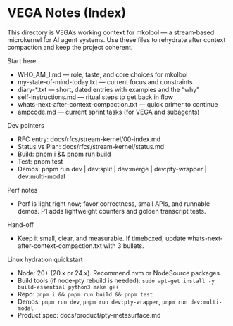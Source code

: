 # VEGA Notes (Index)

This directory is VEGA’s working context for mkolbol — a stream‑based microkernel for AI agent systems. Use these files to rehydrate after context compaction and keep the project coherent.

Start here

- WHO_AM_I.md — role, taste, and core choices for mkolbol
- my-state-of-mind-today.txt — current focus and constraints
- diary-\*.txt — short, dated entries with examples and the “why”
- self-instructions.md — ritual steps to get back in flow
- whats-next-after-context-compaction.txt — quick primer to continue
- ampcode.md — current sprint tasks (for VEGA and subagents)

Dev pointers

- RFC entry: docs/rfcs/stream-kernel/00-index.md
- Status vs Plan: docs/rfcs/stream-kernel/status.md
- Build: pnpm i && pnpm run build
- Test: pnpm test
- Demos: pnpm run dev | dev:split | dev:merge | dev:pty-wrapper | dev:multi-modal

Perf notes

- Perf is light right now; favor correctness, small APIs, and runnable demos. P1 adds lightweight counters and golden transcript tests.

Hand-off

- Keep it small, clear, and measurable. If timeboxed, update whats-next-after-context-compaction.txt with 3 bullets.

Linux hydration quickstart

- Node: 20+ (20.x or 24.x). Recommend nvm or NodeSource packages.
- Build tools (if node-pty rebuild is needed): `sudo apt-get install -y build-essential python3 make g++`
- Repo: `pnpm i && pnpm run build && pnpm test`
- Demos: `pnpm run dev`, `pnpm run dev:pty-wrapper`, `pnpm run dev:multi-modal`
- Product spec: docs/product/pty-metasurface.md
